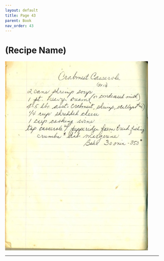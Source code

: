```yaml
---
layout: default
title: Page 43
parent: Book
nav_order: 43
---
```


# (Recipe Name)
![Recipe Image](/recipe-images/pages/page-43.jpg)

---

